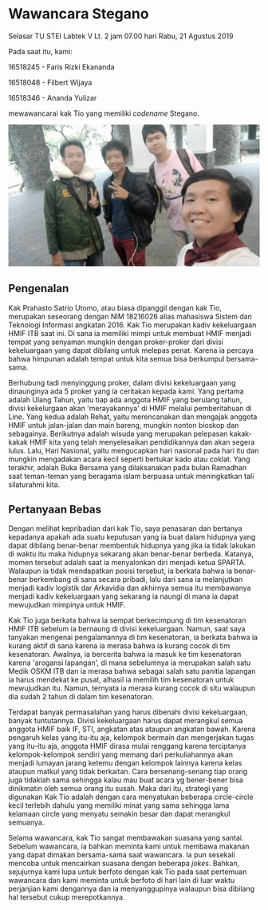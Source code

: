# Wawancara Stegano

Selasar TU STEI Labtek V Lt. 2 jam 07.00 hari Rabu, 21 Agustus 2019

Pada saat itu, kami:

16518245 - Faris Rizki Ekananda

16518048 - Filbert Wijaya

16518346 - Ananda Yulizar

mewawancarai kak Tio yang memiliki *codename* Stegano.

![Foto Wawancara Stegano](FOTO-16518048-16518245-16518346.jpg)

## Pengenalan

  Kak Prahasto Satrio Utomo, atau biasa dipanggil dengan kak Tio, merupakan seseorang dengan NIM 18216026 alias mahasiswa Sistem dan Teknologi Informasi angkatan 2016. Kak Tio merupakan kadiv kekeluargaan HMIF ITB saat ini. Di sana ia memiliki mimpi untuk membuat HMIF menjadi tempat yang senyaman mungkin dengan proker-proker dari divisi kekeluargaan yang dapat dibilang untuk melepas penat. Karena ia percaya bahwa himpunan adalah tempat untuk kita semua bisa berkumpul bersama-sama.
 
  Berhubung tadi menyinggung proker, dalam divisi kekeluargaan yang dinaunginya ada 5 proker yang ia ceritakan kepada kami. Yang pertama adalah Ulang Tahun, yaitu tiap ada anggota HMIF yang berulang tahun, divisi kekelurgaan akan 'merayakannya' di HMIF melalui pemberitahuan di Line. Yang kedua adalah Rehat, yaitu merencanakan dan mengajak anggota HMIF untuk jalan-jalan dan main bareng, mungkin nonton bioskop dan sebagainya. Berikutnya adalah wisuda yang merupakan pelepasan kakak-kakak HMIF kita yang telah menyelesaikan pendidikannya dan akan segera lulus. Lalu, Hari Nasional, yaitu mengucapkan hari nasional pada hari itu dan mungkin mengadakan acara kecil seperti bertukar kado atau coklat. Yang terakhir, adalah Buka Bersama yang dilaksanakan pada bulan Ramadhan saat teman-teman yang beragama islam berpuasa untuk meningkatkan tali silaturahmi kita.
  
## Pertanyaan Bebas

  Dengan melihat kepribadian dari kak Tio, saya penasaran dan bertanya kepadanya apakah ada suatu keputusan yang ia buat dalam hidupnya yang dapat dibilang benar-benar membentuk hidupnya yang jika ia tidak lakukan di waktu itu maka hidupnya sekarang akan benar-benar berbeda. Katanya, momen tersebut adalah saat ia menyalonkan diri menjadi ketua SPARTA. Walaupun ia tidak mendapatkan posisi tersebut, ia berkata bahwa ia benar-benar berkembang di sana secara pribadi, lalu dari sana ia melanjutkan menjadi kadiv logistik dar Arkavidia dan akhirnya semua itu membawanya menjadi kadiv kekeluargaan yang sekarang ia naungi di mana ia dapat mewujudkan mimpinya untuk HMIF.
  
 Kak Tio juga berkata bahwa ia sempat berkecimpung di tim kesenatoran HMIF ITB sebelum ia bernaung di divisi kekeluargaan. Namun, saat saya tanyakan mengenai pengalamannya di tim kesenatoran, ia berkata bahwa ia kurang aktif di sana karena ia merasa bahwa ia kurang cocok di tim kesenatoran. Awalnya, ia bercerita bahwa ia masuk ke tim kesenatoran karena 'arogansi lapangan', di mana sebelumnya ia merupakan salah satu Medik OSKM ITB dan ia merasa bahwa sebagai salah satu panitia lapangan ia harus mendekat ke pusat, alhasil ia memilih tim kesenatoran untuk mewujudkan itu. Namun, ternyata ia merasa kurang cocok di situ walaupun dia sudah 2 tahun di dalam tim kesenatoran. 
 
 Terdapat banyak permasalahan yang harus dibenahi divisi kekeluargaan, banyak tuntutannya. Divisi kekeluargaan harus dapat merangkul semua anggota HMIF baik IF, STI, angkatan atas ataupun angkatan bawah. Karena pengaruh kelas yang itu-itu aja, kelompok bermain dan mengerjakan tugas yang itu-itu aja, anggota HMIF dirasa mulai renggang karena terciptanya kelompok-kelompok sendiri yang memang dari perkuliahannya akan menjadi lumayan jarang ketemu dengan kelompok lainnya karena kelas ataupun matkul yang tidak berkaitan. Cara bersenang-senang tiap orang juga tidaklah sama sehingga kalau mau buat acara yg bener-bener bisa dinikmatin oleh semua orang itu susah. Maka dari itu, strategi yang digunakan Kak Tio adalah dengan cara menyatukan beberapa circle-circle kecil terlebih dahulu yang memiliki minat yang sama sehingga lama kelamaan circle yang menyatu semakin besar dan dapat merangkul semuanya.
 
  Selama wawancara, kak Tio sangat membawakan suasana yang santai. Sebelum wawancara, ia bahkan meminta kami untuk membawa makanan yang dapat dimakan bersama-sama saat wawancara. Ia pun sesekali mencoba untuk mencairkan suasana dengan beberapa *jokes*. Bahkan, sejujurnya kami lupa untuk berfoto dengan kak Tio pada saat pertemuan wawancara dan kami meminta untuk berfoto di hari lain di luar waktu perjanjian kami dengannya dan ia menyanggupinya walaupun bisa dibilang hal tersebut cukup merepotkannya.

